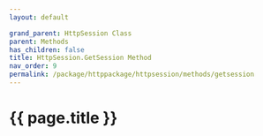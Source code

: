 ```yaml
---
layout: default

grand_parent: HttpSession Class
parent: Methods
has_children: false
title: HttpSession.GetSession Method
nav_order: 9
permalink: /package/httppackage/httpsession/methods/getsession
---
```

# {{ page.title }}